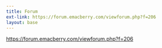 ```yaml
---
title: Forum
ext-link: https://forum.emacberry.com/viewforum.php?f=206
layout: base
---
```

<a href="https://forum.emacberry.com/viewforum.php?f=206">https://forum.emacberry.com/viewforum.php?f=206</a>
